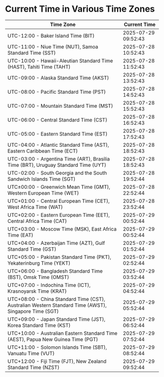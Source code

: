 # Current Time in Various Time Zones

| Time Zone | Current Time |
|-----------|--------------|
| UTC-12:00 - Baker Island Time (BIT) | 2025-07-29 09:52:43 |
| UTC-11:00 - Niue Time (NUT), Samoa Standard Time (SST) | 2025-07-28 10:52:43 |
| UTC-10:00 - Hawaii-Aleutian Standard Time (HAST), Tahiti Time (TAHT) | 2025-07-28 11:52:43 |
| UTC-09:00 - Alaska Standard Time (AKST) | 2025-07-28 13:52:43 |
| UTC-08:00 - Pacific Standard Time (PST) | 2025-07-28 14:52:43 |
| UTC-07:00 - Mountain Standard Time (MST) | 2025-07-28 15:52:43 |
| UTC-06:00 - Central Standard Time (CST) | 2025-07-28 16:52:43 |
| UTC-05:00 - Eastern Standard Time (EST) | 2025-07-28 17:52:43 |
| UTC-04:00 - Atlantic Standard Time (AST), Eastern Caribbean Time (ECT) | 2025-07-28 18:52:43 |
| UTC-03:00 - Argentina Time (ART), Brasília Time (BRT), Uruguay Standard Time (UYT) | 2025-07-28 18:52:43 |
| UTC-02:00 - South Georgia and the South Sandwich Islands Time (SGT) | 2025-07-28 19:52:44 |
| UTC±00:00 - Greenwich Mean Time (GMT), Western European Time (WET) | 2025-07-28 22:52:44 |
| UTC+01:00 - Central European Time (CET), West Africa Time (WAT) | 2025-07-28 23:52:44 |
| UTC+02:00 - Eastern European Time (EET), Central Africa Time (CAT) | 2025-07-29 00:52:44 |
| UTC+03:00 - Moscow Time (MSK), East Africa Time (EAT) | 2025-07-29 00:52:44 |
| UTC+04:00 - Azerbaijan Time (AZT), Gulf Standard Time (GST) | 2025-07-29 01:52:44 |
| UTC+05:00 - Pakistan Standard Time (PKT), Yekaterinburg Time (YEKT) | 2025-07-29 02:52:44 |
| UTC+06:00 - Bangladesh Standard Time (BST), Omsk Time (OMST) | 2025-07-29 03:52:44 |
| UTC+07:00 - Indochina Time (ICT), Krasnoyarsk Time (KRAT) | 2025-07-29 04:52:44 |
| UTC+08:00 - China Standard Time (CST), Australian Western Standard Time (AWST), Singapore Time (SGT) | 2025-07-29 05:52:44 |
| UTC+09:00 - Japan Standard Time (JST), Korea Standard Time (KST) | 2025-07-29 06:52:44 |
| UTC+10:00 - Australian Eastern Standard Time (AEST), Papua New Guinea Time (PGT) | 2025-07-29 07:52:44 |
| UTC+11:00 - Solomon Islands Time (SBT), Vanuatu Time (VUT) | 2025-07-29 08:52:44 |
| UTC+12:00 - Fiji Time (FJT), New Zealand Standard Time (NZST) | 2025-07-29 09:52:44 |
